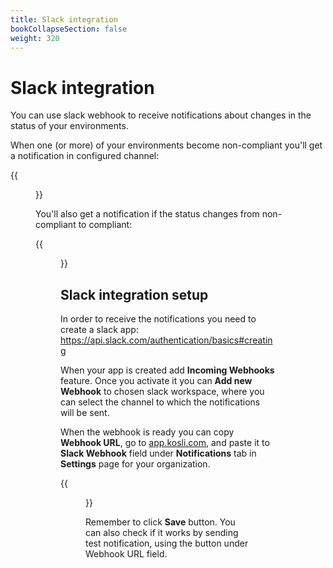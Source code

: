 ```yaml
---
title: Slack integration
bookCollapseSection: false
weight: 320
---
```

# Slack integration

You can use slack webhook to receive notifications about changes in the status of your environments.  

When one (or more) of your environments become non-compliant you'll get a notification in configured channel:

{{<figure src="/images/slack-noncompliant-env.png" alt="Slack non-compliant notification" width="700">}}


You'll also get a notification if the status changes from non-compliant to compliant:

{{<figure src="/images/slack-compliant-env.png" alt="Slack compliant notification" width="700">}}


## Slack integration setup

In order to receive the notifications you need to create a slack app: https://api.slack.com/authentication/basics#creating

When your app is created add **Incoming Webhooks** feature. Once you activate it you can **Add new Webhook** to chosen slack workspace, where you can select the channel to which the notifications will be sent. 

When the webhook is ready you can copy **Webhook URL**, go to [app.kosli.com](https://app.kosli.com), and paste it to **Slack Webhook** field under **Notifications** tab in **Settings** page for your organization.

{{<figure src="/images/slack.png" alt="Slack webhook setting" width="900">}}

Remember to click **Save** button. You can also check if it works by sending test notification, using the button under Webhook URL field.
